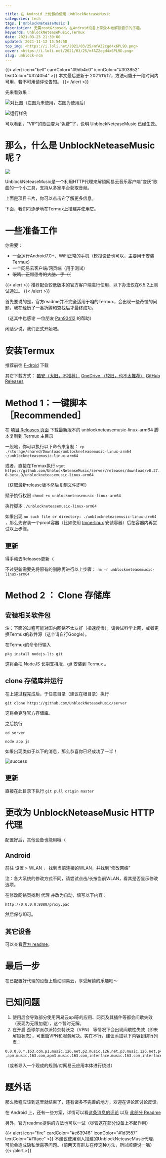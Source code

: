 ```yaml
---

title: 在 Android 上优雅的使用 UnblockNeteaseMusic
categories: tech
tags: ['UnblockNeteaseMusic']
description: 无需root&*posed，在Android设备上享受本地解锁音乐的乐趣。
keywords: UnblockNeteaseMusic,Termux
date: 2021-03-25 21:30:00
updated: 2021-11-12 15:54:58
top_img: <https://i.loli.net/2021/03/25/mfAZ2cgd4x6PL9D.png>
cover: <https://i.loli.net/2021/03/25/mfAZ2cgd4x6PL9D.png>
slug: unblock-ncm
---
```



{{< alert icon="bell" cardColor="#9db4c0" iconColor="#303852" textColor="#324054" >}}
本文最后更新于 2021/11/12，方法可能于一段时间内可用，若不可用请评论告知。
{{< /alert >}}

先来看效果：

![对比图（左图为未使用，右图为使用后）](https://cdn.jsdelivr.net/gh/Grassblock1/jsdelivr/624282_origin_Collage_20210321_191754.jpg "对比图")

![运行样例](https://obj.imgb.space/api/raw/?path=/img/unblock_ncm/Screenshot_20211112085506.webp)

可以看到，"VIP"的歌曲变为“免费”了，说明 UnblockNeteaseMusic 已经生效。

# 那么，什么是 UnblockNeteaseMusic 呢？

[![](https://github-readme-stats.vercel.app/api/pin/?username=UnblockNeteaseMusic&repo=server&show_owner=true)](https://github.com/UnblockNeteaseMusic/server)

UnblockNeteaseMusic是一个利用HTTP代理来解锁网易云音乐客户端“变灰”歌曲的一个小工具，支持从多家平台获取音频。

上面是项目卡片，你可以点击它了解更多信息。

下面，我们将逐步地在Termux上搭建并使用它。

# 一些准备工作

你需要：

- 一台运行Android7.0+、WiFi正常的手机（模拟设备也可以，主要用于安装Termux）
- 一个网易云客户端/网页端（用于测试）
- ~~眼睛、正常思考的大脑、手（（~~

{{< alert >}}
推荐配合较低版本的官方客户端进行使用，以下办法仅在6.5.2上测试通过。
{{< /alert >}}

首先要说的是，官方readme并不完全适用于咱的Termux，会出现一些奇怪的问题，我在经历了一番折腾和查找后才最终成功。

（这其中也感谢 一位朋友 [Pan93412](https://github.com/pan93412) 的帮助）

闲话少说，我们正式开始吧。

# 安装Termux

推荐前往 [F-droid](https://f-droid.org/packages/com.termux/) 下载

其它下载方式： [酷安（太旧，不推荐）](https://www.coolapk.com/apk/com.termux) [OneDrive （较旧，也不太推荐）](http://od.imgb.pp.ua/Apps/Termux_0.104.apk) [GitHub Releases](https://github.com/termux/termux-app/releases)

# Method 1：一键脚本 ［Recommended］

在 [项目 Releases 页面](https://github.com/UnblockNeteaseMusic/server/releases) 下载最新版本的 unblockneteasemusic-linux-arm64 脚本复制到 Termux 主目录

一般地，你可以执行以下命令来复制：
`cp ./storage/shared/Download/unblockneteasemusic-linux-arm64 ~/unblockneteasemusic-linux-arm64`

或者，直接在Termux执行
`wget https://github.com/UnblockNeteaseMusic/server/releases/download/v0.27.0-beta.9/unblockneteasemusic-linux-arm64`

（获取最新release版本然后复制文件即可）

赋予执行权限
`chmod +x unblockneteasemusic-linux-arm64`

执行脚本
`./unblockneteasemusic-linux-arm64`

如果出现 `no such file or directory: ./unblockneteasemusic-linux-arm64` ，那么先安装一个proot容器（比如使用 [tmoe-linux](https://github.com/2moe/tmoe-linux) 安装容器）后在容器内再尝试以上步骤。

## 更新

得手动去Releases更新（

不过更新需要先将原有的删除再进行以上步骤：
`rm -r unblockneteasemusic-linux-arm64`

# Method 2 ： Clone 存储库

## 安装相关软件包

注：下面的过程可能对国内网络不太友好（指速度慢），请尝试科学上网，或者更换Termux的软件源（这个请自行Google）。

在Termux的命令行输入

`pkg install nodejs-lts git`

这将会把 NodeJS 长期支持版、git 安装到 Termux 。

## clone 存储库并运行

在上述过程完成后，于任意目录（建议在根目录）执行

`git clone https://github.com/UnblockNeteaseMusic/server`

这将会克隆官方存储库。

之后执行

`cd server`

`node app.js`

如果出现类似于以下的消息，那么恭喜你已经成功了一半！

![success](https://i.loli.net/2021/03/25/y1MYvGRatrhpWe8.jpg "success")

## 更新

直接在此目录下执行
`git pull origin master`

# 更改为 UnblockNeteaseMusic HTTP 代理

配置好后，其他设备也能用哦（

## Android

前往 设置 > WLAN ， 找到当前连接的WLAN，并找到“修改网络”

注：各大系统的修改方式不同，请尝试点击/长按当前WLAN，看其是否显示修改选项。

在修改网络页找到 代理 并改为自动，填写以下内容：

`http://0.0.0.0:8080/proxy.pac`

然后保存即可。

## 其它设备

可以查看[官方 readme](https://github.com/UnblockNeteaseMusic/server/blob/enhanced/README.md)。

# 最后一步

在已配置好代理的设备上启动网易云，享受解锁的乐趣吧～

# 已知问题

1. 使用后会导致部分使用网易云api等的应用、网页及其插件等都会间歇失效（表现为无限加载），这个暂时无解。
2. 在开启 歪球尔派尔沃特奈特沃克（VPN） 等情况下会出现间歇性失效（即未解锁状态），可重启VPN和服务解决。实在不行，建议添加以下内容到绕行列表：

```
0.0.0.0,*.163.com,p1.music.126.net,p2.music.126.net,p3.music.126.net,p4.music.126.net,p5.music.126.net,p6.music.126.net,p7.music.126.net,p8.music.126.net,p9.music.126.net,p10.music.126.net,163yun.com,music.163.com,music.126.net,api.iplay.163.com ,apm.music.163.com,apm3.music.163.com,interface.music.163.com,interface3.music.163.com,mam.netease.com,hz.netease.com
```

（或者导入一个现成的规则/对网易云应用本体进行绕过）

# 题外话

那么教程应该到这里就结束了，还有诸多不完善的地方，欢迎在评论区讨论反馈。  

在 Android 上，还有一些方案，详情可以看[这条消息的评论](https://t.me/realGrassblock/1414)  以及 [此部分 Readme](https://github.com/nining377/dolby_beta#%E4%B8%8B%E8%BD%BD%E6%96%B9%E5%BC%8F)

另外，官方readme提供的方法也可以一试（尽管这在部分设备上不起作用）  

{{< alert icon="fire" cardColor="#e63946" iconColor="#1d3557" textColor="#f1faee" >}}
不建议使用别人搭建的UnblockNeteaseMusic代理，可能会造成隐私泄露等问题。（前两天有群友在传这种方法，所以顺便说一嘴）
{{< /alert >}}
